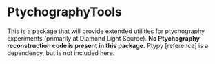 # PtychographyTools

This is a package that will provide extended utilities for ptychography experiments (primarily at Diamond Light Source).
<b>No Ptychography reconstruction code is present in this package.</b> Ptypy [reference] is a dependency, but is not included here.
